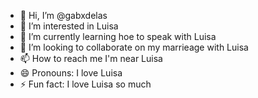 - 👋 Hi, I’m @gabxdelas
- 👀 I’m interested in Luisa
- 🌱 I’m currently learning hoe to speak with Luisa
- 💞️ I’m looking to collaborate on my marrieage with Luisa
- 📫 How to reach me I'm near Luisa
- 😄 Pronouns: I love Luisa
- ⚡ Fun fact: I love Luisa so much

<!---
gabxdelas/gabxdelas is a ✨ special ✨ repository because its `README.md` (this file) appears on your GitHub profile.
You can click the Preview link to take a look at your changes.
--->
